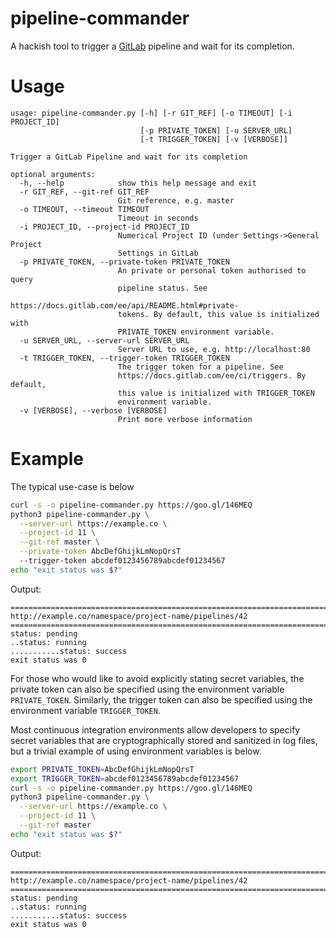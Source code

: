 # pipeline-commander
A hackish tool to trigger a [GitLab](https://gitlab.com) pipeline and wait for its completion.

# Usage
```
usage: pipeline-commander.py [-h] [-r GIT_REF] [-o TIMEOUT] [-i PROJECT_ID]
                             [-p PRIVATE_TOKEN] [-u SERVER_URL]
                             [-t TRIGGER_TOKEN] [-v [VERBOSE]]

Trigger a GitLab Pipeline and wait for its completion

optional arguments:
  -h, --help            show this help message and exit
  -r GIT_REF, --git-ref GIT_REF
                        Git reference, e.g. master
  -o TIMEOUT, --timeout TIMEOUT
                        Timeout in seconds
  -i PROJECT_ID, --project-id PROJECT_ID
                        Numerical Project ID (under Settings->General Project
                        Settings in GitLab
  -p PRIVATE_TOKEN, --private-token PRIVATE_TOKEN
                        An private or personal token authorised to query
                        pipeline status. See
                        https://docs.gitlab.com/ee/api/README.html#private-
                        tokens. By default, this value is initialized with
                        PRIVATE_TOKEN environment variable.
  -u SERVER_URL, --server-url SERVER_URL
                        Server URL to use, e.g. http://localhost:80
  -t TRIGGER_TOKEN, --trigger-token TRIGGER_TOKEN
                        The trigger token for a pipeline. See
                        https://docs.gitlab.com/ee/ci/triggers. By default,
                        this value is initialized with TRIGGER_TOKEN
                        environment variable.
  -v [VERBOSE], --verbose [VERBOSE]
                        Print more verbose information
```

# Example

The typical use-case is below

```bash
curl -s -o pipeline-commander.py https://goo.gl/146MEQ
python3 pipeline-commander.py \
  --server-url https://example.co \
  --project-id 11 \
  --git-ref master \
  --private-token AbcDefGhijkLmNopQrsT
  --trigger-token abcdef0123456789abcdef01234567
echo "exit status was $?"
```
Output:
```
================================================================================
http://example.co/namespace/project-name/pipelines/42
================================================================================
status: pending
..status: running
...........status: success
exit status was 0
```

For those who would like to avoid explicitly stating secret variables, the private token can also be specified using the environment variable `PRIVATE_TOKEN`. Similarly, the trigger token can also be specified using the environment variable `TRIGGER_TOKEN`.

Most continuous integration environments allow developers to specify secret variables that are cryptographically stored and sanitized in log files, but a trivial example of using environment variables is below.

```bash
export PRIVATE_TOKEN=AbcDefGhijkLmNopQrsT
export TRIGGER_TOKEN=abcdef0123456789abcdef01234567
curl -s -o pipeline-commander.py https://goo.gl/146MEQ
python3 pipeline-commander.py \
  --server-url https://example.co \
  --project-id 11 \
  --git-ref master
echo "exit status was $?"
```
Output:
```
================================================================================
http://example.co/namespace/project-name/pipelines/42
================================================================================
status: pending
..status: running
...........status: success
exit status was 0
```
